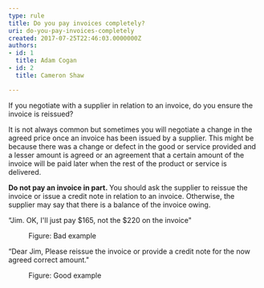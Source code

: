 ```yaml
---
type: rule
title: Do you pay invoices completely?
uri: do-you-pay-invoices-completely
created: 2017-07-25T22:46:03.0000000Z
authors:
- id: 1
  title: Adam Cogan
- id: 2
  title: Cameron Shaw

---
```




<span class='intro'> <p>If you negotiate with a supplier in relation to an invoice, do you ensure the invoice is reissued? <br></p><p>It is not always common but sometimes you will negotiate a change in the agreed price once an invoice has been issued by a supplier. This might be because there was a change or defect in the good or service provided and a lesser amount is agreed or an agreement that a certain amount of the invoice will be paid later when the rest of the product or service is delivered.<br></p> </span>

<p><strong>Do not pay an invoice in part.&#160;</strong>You should ask the supplier to reissue the invoice or issue a credit note in relation to an invoice. Otherwise, the supplier may say that there is a balance of the invoice owing.&#160;&#160;<br></p><p class="greyBox">“Jim. OK, I'll just pay $165, not the $220 on the invoice&quot;<br></p><div><dd class="ssw15-rteElement-FigureBad">Figure&#58; Bad example<br></dd><p class="greyBox">“Dear Jim, Please reissue the invoice or provide a credit note for the now agreed correct amount.&quot;&#160;<br></p><dd class="ssw15-rteElement-FigureGood">Figure&#58; Good example<br></dd></div>


